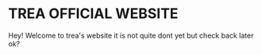 # TREA OFFICIAL WEBSITE

Hey! Welcome to trea's website it is not quite dont yet but check back later ok?
